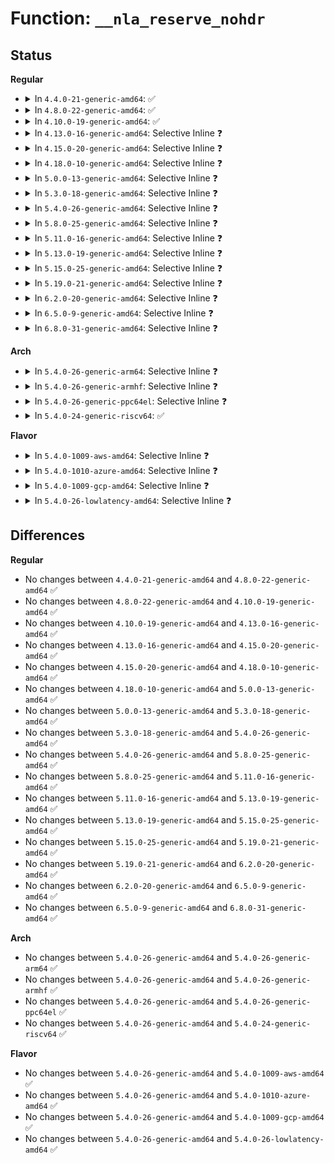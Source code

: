 # Function: <code>__nla_reserve_nohdr</code>

## Status
<b>Regular</b>
<ul>
<li>
<details>
<summary>In <code>4.4.0-21-generic-amd64</code>: ✅</summary>

```c
void * __nla_reserve_nohdr(struct sk_buff * skb, int attrlen)
```

```json
{
  "name": "__nla_reserve_nohdr",
  "collision_type": "Unique Global",
  "inline_type": "No",
  "funcs": [
    {
      "addr": 18446744071583128288,
      "name": "__nla_reserve_nohdr",
      "external": true,
      "loc": "lib/nlattr.c:367",
      "file": "lib/nlattr.c",
      "inline": "seen, unknown",
      "caller_inline": [],
      "caller_func": [
        "lib/nlattr.c:nla_reserve_nohdr",
        "lib/nlattr.c:nla_put_nohdr"
      ]
    }
  ],
  "symbols": [
    {
      "addr": 18446744071583128288,
      "name": "__nla_reserve_nohdr",
      "section": ".text",
      "bind": "STB_GLOBAL",
      "size": 44
    }
  ]
}
```
</details>
</li>
<li>
<details>
<summary>In <code>4.8.0-22-generic-amd64</code>: ✅</summary>

```c
void * __nla_reserve_nohdr(struct sk_buff * skb, int attrlen)
```

```json
{
  "name": "__nla_reserve_nohdr",
  "collision_type": "Unique Global",
  "inline_type": "No",
  "funcs": [
    {
      "addr": 18446744071583422736,
      "name": "__nla_reserve_nohdr",
      "external": true,
      "loc": "lib/nlattr.c:391",
      "file": "lib/nlattr.c",
      "inline": "seen, unknown",
      "caller_inline": [],
      "caller_func": [
        "lib/nlattr.c:nla_put_nohdr",
        "lib/nlattr.c:nla_reserve_nohdr"
      ]
    }
  ],
  "symbols": [
    {
      "addr": 18446744071583422736,
      "name": "__nla_reserve_nohdr",
      "section": ".text",
      "bind": "STB_GLOBAL",
      "size": 44
    }
  ]
}
```
</details>
</li>
<li>
<details>
<summary>In <code>4.10.0-19-generic-amd64</code>: ✅</summary>

```c
void * __nla_reserve_nohdr(struct sk_buff * skb, int attrlen)
```

```json
{
  "name": "__nla_reserve_nohdr",
  "collision_type": "Unique Global",
  "inline_type": "No",
  "funcs": [
    {
      "addr": 18446744071583548368,
      "name": "__nla_reserve_nohdr",
      "external": true,
      "loc": "lib/nlattr.c:391",
      "file": "lib/nlattr.c",
      "inline": "seen, unknown",
      "caller_inline": [],
      "caller_func": [
        "lib/nlattr.c:nla_put_nohdr",
        "lib/nlattr.c:nla_reserve_nohdr"
      ]
    }
  ],
  "symbols": [
    {
      "addr": 18446744071583548368,
      "name": "__nla_reserve_nohdr",
      "section": ".text",
      "bind": "STB_GLOBAL",
      "size": 44
    }
  ]
}
```
</details>
</li>
<li>
<details>
<summary>In <code>4.13.0-16-generic-amd64</code>: Selective Inline ❓</summary>

```c
void * __nla_reserve_nohdr(struct sk_buff * skb, int attrlen)
```

```json
{
  "name": "__nla_reserve_nohdr",
  "collision_type": "Unique Global",
  "inline_type": "Selective",
  "funcs": [
    {
      "addr": 18446744071583586025,
      "name": "__nla_reserve_nohdr",
      "external": true,
      "loc": "lib/nlattr.c:399",
      "file": "lib/nlattr.c",
      "inline": "not declared, inlined",
      "caller_inline": [
        "lib/nlattr.c:__nla_put_nohdr",
        "lib/nlattr.c:nla_reserve_nohdr"
      ],
      "caller_func": []
    }
  ],
  "symbols": [
    {
      "addr": 18446744071583586272,
      "name": "__nla_reserve_nohdr",
      "section": ".text",
      "bind": "STB_GLOBAL",
      "size": 33
    }
  ]
}
```
</details>
</li>
<li>
<details>
<summary>In <code>4.15.0-20-generic-amd64</code>: Selective Inline ❓</summary>

```c
void * __nla_reserve_nohdr(struct sk_buff * skb, int attrlen)
```

```json
{
  "name": "__nla_reserve_nohdr",
  "collision_type": "Unique Global",
  "inline_type": "Selective",
  "funcs": [
    {
      "addr": 18446744071583832185,
      "name": "__nla_reserve_nohdr",
      "external": true,
      "loc": "lib/nlattr.c:477",
      "file": "lib/nlattr.c",
      "inline": "not declared, inlined",
      "caller_inline": [
        "lib/nlattr.c:__nla_put_nohdr",
        "lib/nlattr.c:nla_reserve_nohdr"
      ],
      "caller_func": []
    }
  ],
  "symbols": [
    {
      "addr": 18446744071583832432,
      "name": "__nla_reserve_nohdr",
      "section": ".text",
      "bind": "STB_GLOBAL",
      "size": 33
    }
  ]
}
```
</details>
</li>
<li>
<details>
<summary>In <code>4.18.0-10-generic-amd64</code>: Selective Inline ❓</summary>

```c
void * __nla_reserve_nohdr(struct sk_buff * skb, int attrlen)
```

```json
{
  "name": "__nla_reserve_nohdr",
  "collision_type": "Unique Global",
  "inline_type": "Selective",
  "funcs": [
    {
      "addr": 18446744071584032160,
      "name": "__nla_reserve_nohdr",
      "external": true,
      "loc": "lib/nlattr.c:477",
      "file": "lib/nlattr.c",
      "inline": "not declared, inlined",
      "caller_inline": [
        "lib/nlattr.c:__nla_put_nohdr",
        "lib/nlattr.c:nla_reserve_nohdr"
      ],
      "caller_func": []
    }
  ],
  "symbols": [
    {
      "addr": 18446744071584032864,
      "name": "__nla_reserve_nohdr",
      "section": ".text",
      "bind": "STB_GLOBAL",
      "size": 33
    }
  ]
}
```
</details>
</li>
<li>
<details>
<summary>In <code>5.0.0-13-generic-amd64</code>: Selective Inline ❓</summary>

```c
void * __nla_reserve_nohdr(struct sk_buff * skb, int attrlen)
```

```json
{
  "name": "__nla_reserve_nohdr",
  "collision_type": "Unique Global",
  "inline_type": "Selective",
  "funcs": [
    {
      "addr": 18446744071584113360,
      "name": "__nla_reserve_nohdr",
      "external": true,
      "loc": "lib/nlattr.c:652",
      "file": "lib/nlattr.c",
      "inline": "not declared, inlined",
      "caller_inline": [
        "lib/nlattr.c:__nla_put_nohdr",
        "lib/nlattr.c:nla_reserve_nohdr"
      ],
      "caller_func": []
    }
  ],
  "symbols": [
    {
      "addr": 18446744071584115600,
      "name": "__nla_reserve_nohdr",
      "section": ".text",
      "bind": "STB_GLOBAL",
      "size": 33
    }
  ]
}
```
</details>
</li>
<li>
<details>
<summary>In <code>5.3.0-18-generic-amd64</code>: Selective Inline ❓</summary>

```c
void * __nla_reserve_nohdr(struct sk_buff * skb, int attrlen)
```

```json
{
  "name": "__nla_reserve_nohdr",
  "collision_type": "Unique Global",
  "inline_type": "Selective",
  "funcs": [
    {
      "addr": 18446744071584304288,
      "name": "__nla_reserve_nohdr",
      "external": true,
      "loc": "lib/nlattr.c:684",
      "file": "lib/nlattr.c",
      "inline": "not declared, inlined",
      "caller_inline": [
        "lib/nlattr.c:__nla_put_nohdr",
        "lib/nlattr.c:nla_reserve_nohdr"
      ],
      "caller_func": []
    }
  ],
  "symbols": [
    {
      "addr": 18446744071584304528,
      "name": "__nla_reserve_nohdr",
      "section": ".text",
      "bind": "STB_GLOBAL",
      "size": 33
    }
  ]
}
```
</details>
</li>
<li>
<details>
<summary>In <code>5.4.0-26-generic-amd64</code>: Selective Inline ❓</summary>

```c
void * __nla_reserve_nohdr(struct sk_buff * skb, int attrlen)
```

```json
{
  "name": "__nla_reserve_nohdr",
  "collision_type": "Unique Global",
  "inline_type": "Selective",
  "funcs": [
    {
      "addr": 18446744071584438992,
      "name": "__nla_reserve_nohdr",
      "external": true,
      "loc": "lib/nlattr.c:684",
      "file": "lib/nlattr.c",
      "inline": "not declared, inlined",
      "caller_inline": [
        "lib/nlattr.c:__nla_put_nohdr",
        "lib/nlattr.c:nla_reserve_nohdr"
      ],
      "caller_func": []
    }
  ],
  "symbols": [
    {
      "addr": 18446744071584439232,
      "name": "__nla_reserve_nohdr",
      "section": ".text",
      "bind": "STB_GLOBAL",
      "size": 33
    }
  ]
}
```
</details>
</li>
<li>
<details>
<summary>In <code>5.8.0-25-generic-amd64</code>: Selective Inline ❓</summary>

```c
void * __nla_reserve_nohdr(struct sk_buff * skb, int attrlen)
```

```json
{
  "name": "__nla_reserve_nohdr",
  "collision_type": "Unique Global",
  "inline_type": "Selective",
  "funcs": [
    {
      "addr": 18446744071584999520,
      "name": "__nla_reserve_nohdr",
      "external": true,
      "loc": "lib/nlattr.c:836",
      "file": "lib/nlattr.c",
      "inline": "not declared, inlined",
      "caller_inline": [
        "lib/nlattr.c:__nla_put_nohdr",
        "lib/nlattr.c:nla_reserve_nohdr"
      ],
      "caller_func": []
    }
  ],
  "symbols": [
    {
      "addr": 18446744071584999760,
      "name": "__nla_reserve_nohdr",
      "section": ".text",
      "bind": "STB_GLOBAL",
      "size": 36
    }
  ]
}
```
</details>
</li>
<li>
<details>
<summary>In <code>5.11.0-16-generic-amd64</code>: Selective Inline ❓</summary>

```c
void * __nla_reserve_nohdr(struct sk_buff * skb, int attrlen)
```

```json
{
  "name": "__nla_reserve_nohdr",
  "collision_type": "Unique Global",
  "inline_type": "Selective",
  "funcs": [
    {
      "addr": 18446744071585120000,
      "name": "__nla_reserve_nohdr",
      "external": true,
      "loc": "lib/nlattr.c:902",
      "file": "lib/nlattr.c",
      "inline": "not declared, inlined",
      "caller_inline": [
        "lib/nlattr.c:__nla_put_nohdr",
        "lib/nlattr.c:nla_reserve_nohdr"
      ],
      "caller_func": []
    }
  ],
  "symbols": [
    {
      "addr": 18446744071585120240,
      "name": "__nla_reserve_nohdr",
      "section": ".text",
      "bind": "STB_GLOBAL",
      "size": 36
    }
  ]
}
```
</details>
</li>
<li>
<details>
<summary>In <code>5.13.0-19-generic-amd64</code>: Selective Inline ❓</summary>

```c
void * __nla_reserve_nohdr(struct sk_buff * skb, int attrlen)
```

```json
{
  "name": "__nla_reserve_nohdr",
  "collision_type": "Unique Global",
  "inline_type": "Selective",
  "funcs": [
    {
      "addr": 18446744071585000256,
      "name": "__nla_reserve_nohdr",
      "external": true,
      "loc": "lib/nlattr.c:902",
      "file": "lib/nlattr.c",
      "inline": "not declared, inlined",
      "caller_inline": [
        "lib/nlattr.c:__nla_put_nohdr",
        "lib/nlattr.c:nla_reserve_nohdr"
      ],
      "caller_func": []
    }
  ],
  "symbols": [
    {
      "addr": 18446744071585000496,
      "name": "__nla_reserve_nohdr",
      "section": ".text",
      "bind": "STB_GLOBAL",
      "size": 36
    }
  ]
}
```
</details>
</li>
<li>
<details>
<summary>In <code>5.15.0-25-generic-amd64</code>: Selective Inline ❓</summary>

```c
void * __nla_reserve_nohdr(struct sk_buff * skb, int attrlen)
```

```json
{
  "name": "__nla_reserve_nohdr",
  "collision_type": "Unique Global",
  "inline_type": "Selective",
  "funcs": [
    {
      "addr": 18446744071585441472,
      "name": "__nla_reserve_nohdr",
      "external": true,
      "loc": "lib/nlattr.c:902",
      "file": "lib/nlattr.c",
      "inline": "not declared, inlined",
      "caller_inline": [
        "lib/nlattr.c:__nla_put_nohdr",
        "lib/nlattr.c:nla_reserve_nohdr"
      ],
      "caller_func": []
    }
  ],
  "symbols": [
    {
      "addr": 18446744071585441712,
      "name": "__nla_reserve_nohdr",
      "section": ".text",
      "bind": "STB_GLOBAL",
      "size": 36
    }
  ]
}
```
</details>
</li>
<li>
<details>
<summary>In <code>5.19.0-21-generic-amd64</code>: Selective Inline ❓</summary>

```c
void * __nla_reserve_nohdr(struct sk_buff * skb, int attrlen)
```

```json
{
  "name": "__nla_reserve_nohdr",
  "collision_type": "Unique Global",
  "inline_type": "Selective",
  "funcs": [
    {
      "addr": 18446744071586581984,
      "name": "__nla_reserve_nohdr",
      "external": true,
      "loc": "lib/nlattr.c:902",
      "file": "lib/nlattr.c",
      "inline": "not declared, inlined",
      "caller_inline": [
        "lib/nlattr.c:__nla_put_nohdr",
        "lib/nlattr.c:nla_reserve_nohdr"
      ],
      "caller_func": []
    }
  ],
  "symbols": [
    {
      "addr": 18446744071586582416,
      "name": "__nla_reserve_nohdr",
      "section": ".text",
      "bind": "STB_GLOBAL",
      "size": 48
    }
  ]
}
```
</details>
</li>
<li>
<details>
<summary>In <code>6.2.0-20-generic-amd64</code>: Selective Inline ❓</summary>

```c
void * __nla_reserve_nohdr(struct sk_buff * skb, int attrlen)
```

```json
{
  "name": "__nla_reserve_nohdr",
  "collision_type": "Unique Global",
  "inline_type": "Selective",
  "funcs": [
    {
      "addr": 18446744071587822400,
      "name": "__nla_reserve_nohdr",
      "external": true,
      "loc": "lib/nlattr.c:917",
      "file": "lib/nlattr.c",
      "inline": "not declared, inlined",
      "caller_inline": [
        "lib/nlattr.c:__nla_put_nohdr",
        "lib/nlattr.c:nla_reserve_nohdr"
      ],
      "caller_func": []
    }
  ],
  "symbols": [
    {
      "addr": 18446744071587822720,
      "name": "__nla_reserve_nohdr",
      "section": ".text",
      "bind": "STB_GLOBAL",
      "size": 48
    }
  ]
}
```
</details>
</li>
<li>
<details>
<summary>In <code>6.5.0-9-generic-amd64</code>: Selective Inline ❓</summary>

```c
void * __nla_reserve_nohdr(struct sk_buff * skb, int attrlen)
```

```json
{
  "name": "__nla_reserve_nohdr",
  "collision_type": "Unique Global",
  "inline_type": "Selective",
  "funcs": [
    {
      "addr": 18446744071588093872,
      "name": "__nla_reserve_nohdr",
      "external": true,
      "loc": "lib/nlattr.c:917",
      "file": "lib/nlattr.c",
      "inline": "not declared, inlined",
      "caller_inline": [
        "lib/nlattr.c:__nla_put_nohdr",
        "lib/nlattr.c:nla_reserve_nohdr"
      ],
      "caller_func": []
    }
  ],
  "symbols": [
    {
      "addr": 18446744071588094192,
      "name": "__nla_reserve_nohdr",
      "section": ".text",
      "bind": "STB_GLOBAL",
      "size": 48
    }
  ]
}
```
</details>
</li>
<li>
<details>
<summary>In <code>6.8.0-31-generic-amd64</code>: Selective Inline ❓</summary>

```c
void * __nla_reserve_nohdr(struct sk_buff * skb, int attrlen)
```

```json
{
  "name": "__nla_reserve_nohdr",
  "collision_type": "Unique Global",
  "inline_type": "Selective",
  "funcs": [
    {
      "addr": 18446744071588429696,
      "name": "__nla_reserve_nohdr",
      "external": true,
      "loc": "lib/nlattr.c:949",
      "file": "lib/nlattr.c",
      "inline": "not declared, inlined",
      "caller_inline": [
        "lib/nlattr.c:__nla_put_nohdr",
        "lib/nlattr.c:nla_reserve_nohdr"
      ],
      "caller_func": []
    }
  ],
  "symbols": [
    {
      "addr": 18446744071588430016,
      "name": "__nla_reserve_nohdr",
      "section": ".text",
      "bind": "STB_GLOBAL",
      "size": 48
    }
  ]
}
```
</details>
</li>
</ul>
<b>Arch</b>
<ul>
<li>
<details>
<summary>In <code>5.4.0-26-generic-arm64</code>: Selective Inline ❓</summary>

```c
void * __nla_reserve_nohdr(struct sk_buff * skb, int attrlen)
```

```json
{
  "name": "__nla_reserve_nohdr",
  "collision_type": "Unique Global",
  "inline_type": "Selective",
  "funcs": [
    {
      "addr": 18446603336496324504,
      "name": "__nla_reserve_nohdr",
      "external": true,
      "loc": "lib/nlattr.c:684",
      "file": "lib/nlattr.c",
      "inline": "not declared, inlined",
      "caller_inline": [
        "lib/nlattr.c:__nla_put_nohdr",
        "lib/nlattr.c:nla_reserve_nohdr"
      ],
      "caller_func": []
    }
  ],
  "symbols": [
    {
      "addr": 18446603336496324824,
      "name": "__nla_reserve_nohdr",
      "section": ".text",
      "bind": "STB_GLOBAL",
      "size": 60
    }
  ]
}
```
</details>
</li>
<li>
<details>
<summary>In <code>5.4.0-26-generic-armhf</code>: Selective Inline ❓</summary>

```c
void * __nla_reserve_nohdr(struct sk_buff * skb, int attrlen)
```

```json
{
  "name": "__nla_reserve_nohdr",
  "collision_type": "Unique Global",
  "inline_type": "Selective",
  "funcs": [
    {
      "addr": 3229659172,
      "name": "__nla_reserve_nohdr",
      "external": true,
      "loc": "lib/nlattr.c:684",
      "file": "lib/nlattr.c",
      "inline": "not declared, inlined",
      "caller_inline": [
        "lib/nlattr.c:__nla_put_nohdr",
        "lib/nlattr.c:nla_reserve_nohdr"
      ],
      "caller_func": []
    }
  ],
  "symbols": [
    {
      "addr": 3229659444,
      "name": "__nla_reserve_nohdr",
      "section": ".text",
      "bind": "STB_GLOBAL",
      "size": 52
    }
  ]
}
```
</details>
</li>
<li>
<details>
<summary>In <code>5.4.0-26-generic-ppc64el</code>: Selective Inline ❓</summary>

```c
void * __nla_reserve_nohdr(struct sk_buff * skb, int attrlen)
```

```json
{
  "name": "__nla_reserve_nohdr",
  "collision_type": "Unique Global",
  "inline_type": "Selective",
  "funcs": [
    {
      "addr": 13835058055290643104,
      "name": "__nla_reserve_nohdr",
      "external": true,
      "loc": "lib/nlattr.c:684",
      "file": "lib/nlattr.c",
      "inline": "not declared, inlined",
      "caller_inline": [
        "lib/nlattr.c:__nla_put_nohdr",
        "lib/nlattr.c:nla_reserve_nohdr"
      ],
      "caller_func": []
    }
  ],
  "symbols": [
    {
      "addr": 13835058055290643568,
      "name": "__nla_reserve_nohdr",
      "section": ".text",
      "bind": "STB_GLOBAL",
      "size": 92
    }
  ]
}
```
</details>
</li>
<li>
<details>
<summary>In <code>5.4.0-24-generic-riscv64</code>: ✅</summary>

```c
void * __nla_reserve_nohdr(struct sk_buff * skb, int attrlen)
```

```json
{
  "name": "__nla_reserve_nohdr",
  "collision_type": "Unique Global",
  "inline_type": "No",
  "funcs": [
    {
      "addr": 18446743936275376330,
      "name": "__nla_reserve_nohdr",
      "external": true,
      "loc": "lib/nlattr.c:684",
      "file": "lib/nlattr.c",
      "inline": "seen, unknown",
      "caller_inline": [],
      "caller_func": [
        "lib/nlattr.c:nla_put_nohdr",
        "lib/nlattr.c:nla_reserve_nohdr"
      ]
    }
  ],
  "symbols": [
    {
      "addr": 18446743936275376330,
      "name": "__nla_reserve_nohdr",
      "section": ".text",
      "bind": "STB_GLOBAL",
      "size": 58
    }
  ]
}
```
</details>
</li>
</ul>
<b>Flavor</b>
<ul>
<li>
<details>
<summary>In <code>5.4.0-1009-aws-amd64</code>: Selective Inline ❓</summary>

```c
void * __nla_reserve_nohdr(struct sk_buff * skb, int attrlen)
```

```json
{
  "name": "__nla_reserve_nohdr",
  "collision_type": "Unique Global",
  "inline_type": "Selective",
  "funcs": [
    {
      "addr": 18446744071584407728,
      "name": "__nla_reserve_nohdr",
      "external": true,
      "loc": "lib/nlattr.c:684",
      "file": "lib/nlattr.c",
      "inline": "not declared, inlined",
      "caller_inline": [
        "lib/nlattr.c:__nla_put_nohdr",
        "lib/nlattr.c:nla_reserve_nohdr"
      ],
      "caller_func": []
    }
  ],
  "symbols": [
    {
      "addr": 18446744071584407968,
      "name": "__nla_reserve_nohdr",
      "section": ".text",
      "bind": "STB_GLOBAL",
      "size": 33
    }
  ]
}
```
</details>
</li>
<li>
<details>
<summary>In <code>5.4.0-1010-azure-amd64</code>: Selective Inline ❓</summary>

```c
void * __nla_reserve_nohdr(struct sk_buff * skb, int attrlen)
```

```json
{
  "name": "__nla_reserve_nohdr",
  "collision_type": "Unique Global",
  "inline_type": "Selective",
  "funcs": [
    {
      "addr": 18446744071584342928,
      "name": "__nla_reserve_nohdr",
      "external": true,
      "loc": "lib/nlattr.c:684",
      "file": "lib/nlattr.c",
      "inline": "not declared, inlined",
      "caller_inline": [
        "lib/nlattr.c:__nla_put_nohdr",
        "lib/nlattr.c:nla_reserve_nohdr"
      ],
      "caller_func": []
    }
  ],
  "symbols": [
    {
      "addr": 18446744071584343168,
      "name": "__nla_reserve_nohdr",
      "section": ".text",
      "bind": "STB_GLOBAL",
      "size": 33
    }
  ]
}
```
</details>
</li>
<li>
<details>
<summary>In <code>5.4.0-1009-gcp-amd64</code>: Selective Inline ❓</summary>

```c
void * __nla_reserve_nohdr(struct sk_buff * skb, int attrlen)
```

```json
{
  "name": "__nla_reserve_nohdr",
  "collision_type": "Unique Global",
  "inline_type": "Selective",
  "funcs": [
    {
      "addr": 18446744071584390640,
      "name": "__nla_reserve_nohdr",
      "external": true,
      "loc": "lib/nlattr.c:684",
      "file": "lib/nlattr.c",
      "inline": "not declared, inlined",
      "caller_inline": [
        "lib/nlattr.c:__nla_put_nohdr",
        "lib/nlattr.c:nla_reserve_nohdr"
      ],
      "caller_func": []
    }
  ],
  "symbols": [
    {
      "addr": 18446744071584390880,
      "name": "__nla_reserve_nohdr",
      "section": ".text",
      "bind": "STB_GLOBAL",
      "size": 33
    }
  ]
}
```
</details>
</li>
<li>
<details>
<summary>In <code>5.4.0-26-lowlatency-amd64</code>: Selective Inline ❓</summary>

```c
void * __nla_reserve_nohdr(struct sk_buff * skb, int attrlen)
```

```json
{
  "name": "__nla_reserve_nohdr",
  "collision_type": "Unique Global",
  "inline_type": "Selective",
  "funcs": [
    {
      "addr": 18446744071584496704,
      "name": "__nla_reserve_nohdr",
      "external": true,
      "loc": "lib/nlattr.c:684",
      "file": "lib/nlattr.c",
      "inline": "not declared, inlined",
      "caller_inline": [
        "lib/nlattr.c:__nla_put_nohdr",
        "lib/nlattr.c:nla_reserve_nohdr"
      ],
      "caller_func": []
    }
  ],
  "symbols": [
    {
      "addr": 18446744071584496944,
      "name": "__nla_reserve_nohdr",
      "section": ".text",
      "bind": "STB_GLOBAL",
      "size": 33
    }
  ]
}
```
</details>
</li>
</ul>

## Differences
<b>Regular</b>
<ul>
<li>
No changes between <code>4.4.0-21-generic-amd64</code> and <code>4.8.0-22-generic-amd64</code> ✅
</li>
<li>
No changes between <code>4.8.0-22-generic-amd64</code> and <code>4.10.0-19-generic-amd64</code> ✅
</li>
<li>
No changes between <code>4.10.0-19-generic-amd64</code> and <code>4.13.0-16-generic-amd64</code> ✅
</li>
<li>
No changes between <code>4.13.0-16-generic-amd64</code> and <code>4.15.0-20-generic-amd64</code> ✅
</li>
<li>
No changes between <code>4.15.0-20-generic-amd64</code> and <code>4.18.0-10-generic-amd64</code> ✅
</li>
<li>
No changes between <code>4.18.0-10-generic-amd64</code> and <code>5.0.0-13-generic-amd64</code> ✅
</li>
<li>
No changes between <code>5.0.0-13-generic-amd64</code> and <code>5.3.0-18-generic-amd64</code> ✅
</li>
<li>
No changes between <code>5.3.0-18-generic-amd64</code> and <code>5.4.0-26-generic-amd64</code> ✅
</li>
<li>
No changes between <code>5.4.0-26-generic-amd64</code> and <code>5.8.0-25-generic-amd64</code> ✅
</li>
<li>
No changes between <code>5.8.0-25-generic-amd64</code> and <code>5.11.0-16-generic-amd64</code> ✅
</li>
<li>
No changes between <code>5.11.0-16-generic-amd64</code> and <code>5.13.0-19-generic-amd64</code> ✅
</li>
<li>
No changes between <code>5.13.0-19-generic-amd64</code> and <code>5.15.0-25-generic-amd64</code> ✅
</li>
<li>
No changes between <code>5.15.0-25-generic-amd64</code> and <code>5.19.0-21-generic-amd64</code> ✅
</li>
<li>
No changes between <code>5.19.0-21-generic-amd64</code> and <code>6.2.0-20-generic-amd64</code> ✅
</li>
<li>
No changes between <code>6.2.0-20-generic-amd64</code> and <code>6.5.0-9-generic-amd64</code> ✅
</li>
<li>
No changes between <code>6.5.0-9-generic-amd64</code> and <code>6.8.0-31-generic-amd64</code> ✅
</li>
</ul>
<b>Arch</b>
<ul>
<li>
No changes between <code>5.4.0-26-generic-amd64</code> and <code>5.4.0-26-generic-arm64</code> ✅
</li>
<li>
No changes between <code>5.4.0-26-generic-amd64</code> and <code>5.4.0-26-generic-armhf</code> ✅
</li>
<li>
No changes between <code>5.4.0-26-generic-amd64</code> and <code>5.4.0-26-generic-ppc64el</code> ✅
</li>
<li>
No changes between <code>5.4.0-26-generic-amd64</code> and <code>5.4.0-24-generic-riscv64</code> ✅
</li>
</ul>
<b>Flavor</b>
<ul>
<li>
No changes between <code>5.4.0-26-generic-amd64</code> and <code>5.4.0-1009-aws-amd64</code> ✅
</li>
<li>
No changes between <code>5.4.0-26-generic-amd64</code> and <code>5.4.0-1010-azure-amd64</code> ✅
</li>
<li>
No changes between <code>5.4.0-26-generic-amd64</code> and <code>5.4.0-1009-gcp-amd64</code> ✅
</li>
<li>
No changes between <code>5.4.0-26-generic-amd64</code> and <code>5.4.0-26-lowlatency-amd64</code> ✅
</li>
</ul>
